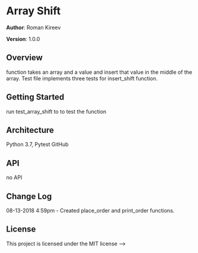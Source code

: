 # Array Shift

**Author**: Roman Kireev

**Version**: 1.0.0   

## Overview
function takes an array and a value and insert that value in the middle of the array.
Test file implements three tests for insert_shift function.

## Getting Started
run test_array_shift to to test the function

## Architecture
Python 3.7, Pytest
GitHub

## API
no API

## Change Log

08-13-2018 4:59pm - Created place_order and print_order functions.

## License
This project is licensed under the MIT license
-->